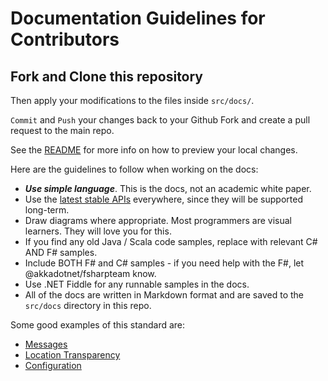 # Documentation Guidelines for Contributors

## Fork and Clone this repository
Then apply your modifications to the files inside `src/docs/`.

`Commit` and `Push` your changes back to your Github Fork and create a pull request to the main repo.

See the [README](/README.md) for more info on how to preview your local changes.

Here are the guidelines to follow when working on the docs:

- ***Use simple language***. This is the docs, not an academic white paper.
- Use the [latest stable APIs](http://api.getakka.net/docs/stable/index.html) everywhere, since they will be supported long-term.
- Draw diagrams where appropriate. Most programmers are visual learners. They will love you for this.
- If you find any old Java / Scala code samples, replace with relevant C# AND F# samples.
- Include BOTH F# and C# samples - if you need help with the F#, let @akkadotnet/fsharpteam know.
- Use .NET Fiddle for any runnable samples in the docs.
- All of the docs are written in Markdown format and are saved to the `src/docs` directory in this repo.

Some good examples of this standard are:

- [Messages](http://getakka.net/docs/concepts/messages)
- [Location Transparency](http://getakka.net/docs/concepts/location-transparency)
- [Configuration](http://getakka.net/docs/concepts/configuration)
